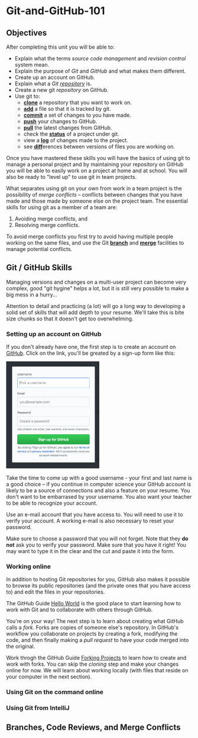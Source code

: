 # Git-and-GitHub-101

## Objectives

After completing this unit you will be able to:

* Explain what the terms _source code management_ and _revision control_ system mean.
* Explain the purpose of _Git_ and _GitHub_ and what makes them different.
* Create up an account on GitHub.
* Explain what a _Git [repository][]_ is.
* Create a new git _repository_ on GitHub.
* Use git to:
  - **[clone][]** a repository that you want to work on.
  - **[add][]** a file so that it is tracked by git.
  - **[commit][]** a set of changes to you have made.
  - **[push][]** your changes to GitHub.
  - **[pull][]** the latest changes from GitHub.
  - check the **[status][]** of a project under git.
  - view a **[log][]** of changes made to the project.
  - see **[diff][]**&#8203;erences between versions of files you are working on.

Once you have mastered these skills you will have the basics of using git to manage a personal project and by maintaining your repository on GitHub you will be able to easily work on a project at home and at school. You will also be ready to "level up" to use git in team projects.

What separates using git on your own from work in a team project is the possibility of _merge conflicts_ – conflicts between changes that you have made and those made by someone else on the project team. The essential skills for using git as a member of a team are:

1. Avoiding merge conflicts, and
2. Resolving merge conflicts.

To avoid merge conflicts you first try to avoid having multiple people working on the same files, and use the Git **[branch][]** and **[merge][]** facilities to manage potential conflicts.

[add]: <https://git-scm.com/docs/git-add>
[branch]: <https://git-scm.com/docs/git-branch>
[clone]: <https://git-scm.com/docs/git-clone>
[commit]: <https://git-scm.com/docs/git-commit>
[diff]: <https://git-scm.com/docs/git-diff>
[log]: <https://git-scm.com/docs/git-log>
[merge]: <https://git-scm.com/docs/git-merge>
[pull]: <https://git-scm.com/docs/git-pull>
[push]: <https://git-scm.com/docs/git-push>
[repository]: <https://guides.github.com/introduction/git-handbook/#repository>
[status]: <https://git-scm.com/docs/git-status>

## Git / GitHub Skills

Managing versions and changes on a multi-user project can become very complex, good "git hygine" helps a lot, but it is still very possible to make a big mess in a hurry...

Attention to detail and practicing (a lot) will go a long way to developing a solid set of skills that will add depth to your resume. We'll take this is bite size chunks so that it doesn't get too overwhelming.

### Setting up an account on GitHub

If you don't already have one, the first step is to create an account on [GitHub][]. Click on the link, you'll be greated by a sign-up form like this:

<img src="images/GitHub-sign-up.jpg" alt="GitHub sign-up dialog" width="50%">

Take the time to come up with a good username - your first and last name is a good choice – if you continue in computer science your GitHub account is likely to be a source of connections and also a feature on your resume. You don't want to be embarrased by your username. You also want your teacher to be able to recognize your account.

Use an e-mail account that you have access to. You will need to use it to verify your account. A working e-mail is also necessary to reset your password.

Make sure to choose a password that you will not forget. Note that they **do not** ask you to verify your password. Make sure that you have it right! You may want to type it in the clear and the cut and paste it into the form.

### Working online

In addition to hosting Git repositories for you, GitHub also makes it possible to browse its public repositories (and the private ones that you have access to) and edit the files in your repositories.

The GitHub Guide [Hello World][hello-world] is the good place to start learning how to work with Git and to collaborate with others through GitHub.

You're on your way! The next step is to learn about creating what GitHub calls a _fork_. Forks are copies of someone else's repository. In GitHub's workflow you collaborate on projects by creating a fork, modifying the code, and then finally making a _pull request_ to have your code merged into the original.

Work throgh the GitHub Guide [Forking Projects][forking] to learn how to create and work with forks. You can skip the _cloning_ step and make your changes online for now. We will learn about working locally (with files that reside on your computer in the next section).

### Using Git on the command online

### Using Git from IntelliJ

## Branches, Code Reviews, and Merge Conflicts

[forking]: <https://guides.github.com/activities/forking/>
[github]: <https://github.com>
[hello-world]: <https://guides.github.com/activities/hello-world/>
